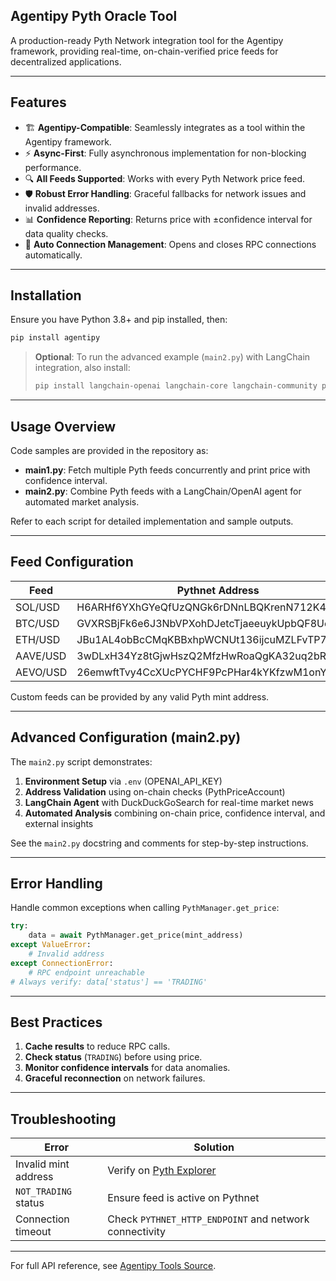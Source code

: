 ## Agentipy Pyth Oracle Tool

A production-ready Pyth Network integration tool for the Agentipy framework, providing real-time, on-chain-verified price feeds for decentralized applications.

---

## Features

- 🏗️ **Agentipy-Compatible**: Seamlessly integrates as a tool within the Agentipy framework.
- ⚡ **Async-First**: Fully asynchronous implementation for non-blocking performance.
- 🔍 **All Feeds Supported**: Works with every Pyth Network price feed.
- 🛡️ **Robust Error Handling**: Graceful fallbacks for network issues and invalid addresses.
- 📊 **Confidence Reporting**: Returns price with ±confidence interval for data quality checks.
- 🔄 **Auto Connection Management**: Opens and closes RPC connections automatically.

---

## Installation

Ensure you have Python 3.8+ and pip installed, then:

```bash
pip install agentipy
```

> **Optional**: To run the advanced example (`main2.py`) with LangChain integration, also install:
>
> ```bash
> pip install langchain-openai langchain-core langchain-community python-dotenv
> ```

---

## Usage Overview

Code samples are provided in the repository as:

- **main1.py**: Fetch multiple Pyth feeds concurrently and print price with confidence interval.
- **main2.py**: Combine Pyth feeds with a LangChain/OpenAI agent for automated market analysis.

Refer to each script for detailed implementation and sample outputs.

---

## Feed Configuration

| Feed      | Pythnet Address                             |
|-----------|---------------------------------------------|
| SOL/USD   | H6ARHf6YXhGYeQfUzQNGk6rDNnLBQKrenN712K4AQJEG |
| BTC/USD   | GVXRSBjFk6e6J3NbVPXohDJetcTjaeeuykUpbQF8UoMU |
| ETH/USD   | JBu1AL4obBcCMqKBBxhpWCNUt136ijcuMZLFvTP7iWdB |
| AAVE/USD  | 3wDLxH34Yz8tGjwHszQ2MfzHwRoaQgKA32uq2bRpjJBW |
| AEVO/USD  | 26emwftTvy4CcXUcPYCHF9PcPHar4kYKfzwM1onYHBCN |

Custom feeds can be provided by any valid Pyth mint address.

---

## Advanced Configuration (main2.py)

The `main2.py` script demonstrates:
1. **Environment Setup** via `.env` (OPENAI_API_KEY)
2. **Address Validation** using on-chain checks (PythPriceAccount)
3. **LangChain Agent** with DuckDuckGoSearch for real-time market news
4. **Automated Analysis** combining on-chain price, confidence interval, and external insights

See the `main2.py` docstring and comments for step-by-step instructions.

---

## Error Handling

Handle common exceptions when calling `PythManager.get_price`:

```python
try:
    data = await PythManager.get_price(mint_address)
except ValueError:
    # Invalid address
except ConnectionError:
    # RPC endpoint unreachable
# Always verify: data['status'] == 'TRADING'
```

---

## Best Practices

1. **Cache results** to reduce RPC calls.
2. **Check status** (`TRADING`) before using price.
3. **Monitor confidence intervals** for data anomalies.
4. **Graceful reconnection** on network failures.

---

## Troubleshooting

| Error                     | Solution                                                    |
|---------------------------|-------------------------------------------------------------|
| Invalid mint address      | Verify on [Pyth Explorer](https://pyth.network/price-feeds/) |
| `NOT_TRADING` status      | Ensure feed is active on Pythnet                            |
| Connection timeout        | Check `PYTHNET_HTTP_ENDPOINT` and network connectivity      |

---

For full API reference, see [Agentipy Tools Source](https://github.com/niceberginc/agentipy/blob/main/agentipy/tools/use_pyth.py).

